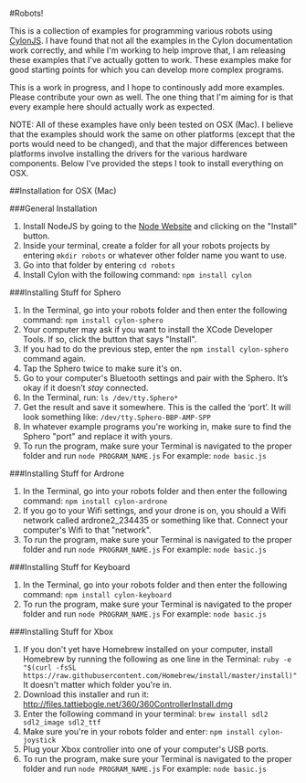 #Robots!

This is a collection of examples for programming various robots using [CylonJS](http://cylonjs.com). I have found that not all the examples in the Cylon documentation work correctly, and while I'm working to help improve that, I am releasing these examples that I've actually gotten to work. These examples make for good starting points for which you can develop more complex programs.

This is a work in progress, and I hope to continously add more examples. Please contribute your own as well. The one thing that I'm aiming for is that every example here should actually work as expected.

NOTE: All of these examples have only been tested on OSX (Mac). I believe that the examples should work the same on other platforms (except that the ports would need to be changed), and that the major differences between platforms involve installing the drivers for the various hardware components. Below I've provided the steps I took to install everything on OSX.

##Installation for OSX (Mac)

###General Installation

1. Install NodeJS by going to the [Node Website](http://nodejs.org) and clicking on the "Install" button.
2. Inside your terminal, create a folder for all your robots projects by entering `mkdir robots` or whatever other folder name you want to use.
3. Go into that folder by entering `cd robots`
4. Install Cylon with the following command: `npm install cylon`

###Installing Stuff for Sphero

1. In the Terminal, go into your robots folder and then enter the following command: `npm install cylon-sphero`
2. Your computer may ask if you want to install the XCode Developer Tools. If so, click the button that says "Install".
3. If you had to do the previous step, enter the `npm install cylon-sphero` command again.
4. Tap the Sphero twice to make sure it's on.
5. Go to your computer's Bluetooth settings and pair with the Sphero. It’s okay if it doesn’t *stay* connected.
6. In the Terminal, run: `ls /dev/tty.Sphero* `
7. Get the result and save it somewhere. This is the called the ‘port’. It will look something like: `/dev/tty.Sphero-BBP-AMP-SPP`
8. In whatever example programs you're working in, make sure to find the Sphero "port" and replace it with yours. 
9. To run the program, make sure your Terminal is navigated to the proper folder and run `node PROGRAM_NAME.js` For example: `node basic.js`

###Installing Stuff for Ardrone

1. In the Terminal, go into your robots folder and then enter the following command: `npm install cylon-ardrone`
2. If you go to your Wifi settings, and your drone is on, you should a Wifi network called ardrone2_234435 or something like that. Connect your computer's Wifi to that "network".
3. To run the program, make sure your Terminal is navigated to the proper folder and run `node PROGRAM_NAME.js` For example: `node basic.js`

###Installing Stuff for Keyboard

1. In the Terminal, go into your robots folder and then enter the following command: `npm install cylon-keyboard`
2. To run the program, make sure your Terminal is navigated to the proper folder and run `node PROGRAM_NAME.js` For example: `node basic.js`

###Installing Stuff for Xbox

1. If you don't yet have Homebrew installed on your computer, install Homebrew by running the following as one line in the Terminal: `ruby -e "$(curl -fsSL https://raw.githubusercontent.com/Homebrew/install/master/install)"` It doesn't matter which folder you're in.
2. Download this installer and run it: http://files.tattiebogle.net/360/360ControllerInstall.dmg
3. Enter the following command in your terminal: `brew install sdl2 sdl2_image sdl2_ttf`
4. Make sure you're in your robots folder and enter: `npm install cylon-joystick`
5. Plug your Xbox controller into one of your computer's USB ports.
6. To run the program, make sure your Terminal is navigated to the proper folder and run `node PROGRAM_NAME.js` For example: `node basic.js`





